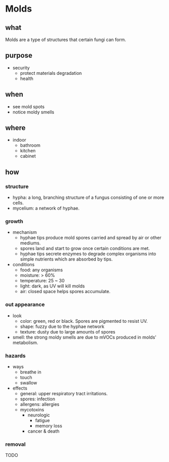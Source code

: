 # Molds

## what

Molds are a type of structures that certain fungi can form.

## purpose

- security
    - protect materials degradation
    - health

## when

- see mold spots
- notice moldy smells

## where

- indoor
    - bathroom
    - kitchen
    - cabinet

## how

### structure

- hypha: a long, branching structure of a fungus consisting of one or more cells.
- mycelium: a network of hyphae. 

### growth

- mechanism
    - hyphae tips produce mold spores carried and spread by air or other mediums.
    - spores land and start to grow once certain conditions are met.
    - hyphae tips secrete enzymes to degrade complex organisms into simple nutrients which are absorbed by tips. 
- conditions 
    - food: any organisms
    - moisture: > 60%
    - temperature: 25 ~ 30
    - light: dark, as UV will kill molds
    - air: closed space helps spores accumulate.

### out appearance

- look
    - color: green, red or black. Spores are pigmented to resist UV.
    - shape: fuzzy due to the hyphae network
    - texture: dusty due to large amounts of spores
- smell: the strong moldy smells are due to mVOCs produced in molds' metabolism.

### hazards

- ways
    - breathe in
    - touch
    - swallow
- effects
    - general: upper respiratory tract irritations.
    - spores: infection
    - allergens: allergies
    - mycotoxins
        - neurologic 
            - fatigue
            - memory loss
        - cancer & death

### removal

TODO
